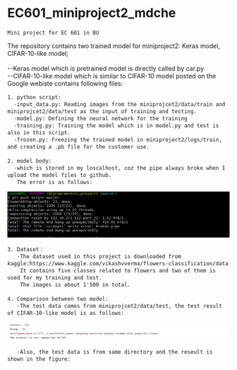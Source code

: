 # EC601_miniproject2_mdche
    Mini project for EC 601 in BU

The repository contains two trained model for miniproject2: Keras model, CIFAR-10-like model;<br>  
    --Keras model which is pretrained model is directly called by car.py <br>
    --CIFAR-10-like model which is similar to CIFAR-10 model posted on the Google webiste contains following files: <br>
    
    1. python script:
      ·input_data.py: Reading images from the miniprojcet2/data/train and miniprojcet2/data/test as the input of training and testing.
      ·model.py: Defining the neural network for the training 
      ·training.py: Training the model which is in model.py and test is also in this script.
      ·frozen.py: Freezing the trained model in miniproject2/logs/train, and creating a .pb file for the customer use.
      
    2. model body:
      ·which is stored in my loscalhost, coz the pipe always broke when I upload the model files to github. 
       The error is as follows:     
![image](https://github.com/mdche001/EC601_miniproject2_mdche/blob/master/images/model_upload_error.JPG)
    
    3. Dataset：
       ·The dataset used in this project is downloaded from kaggle:https://www.kaggle.com/vikashvverma/flowers-classification/data
        It contains five classes related to flowers and two of them is used for my training and test.
        The images is about 1'500 in total.
    
    4. Comparison between two model:
       ·The test data comes from miniprojcet2/data/test, the test result of CIFAR-10-like model is as follows:
![image](https://github.com/mdche001/EC601_miniproject2_mdche/blob/master/images/testing.JPG) 
    
       ·Also, the test data is from same directory and the reseult is shown in the figure: 
    
    
